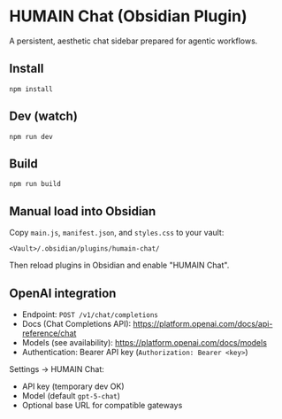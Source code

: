 # HUMAIN Chat (Obsidian Plugin)

A persistent, aesthetic chat sidebar prepared for agentic workflows.

## Install

```
npm install
```

## Dev (watch)
```
npm run dev
```

## Build
```
npm run build
```

## Manual load into Obsidian
Copy `main.js`, `manifest.json`, and `styles.css` to your vault:
```
<Vault>/.obsidian/plugins/humain-chat/
```
Then reload plugins in Obsidian and enable "HUMAIN Chat".

## OpenAI integration

- Endpoint: `POST /v1/chat/completions`
- Docs (Chat Completions API): https://platform.openai.com/docs/api-reference/chat
- Models (see availability): https://platform.openai.com/docs/models
- Authentication: Bearer API key (`Authorization: Bearer <key>`)

Settings → HUMAIN Chat:
- API key (temporary dev OK)
- Model (default `gpt-5-chat`)
- Optional base URL for compatible gateways

